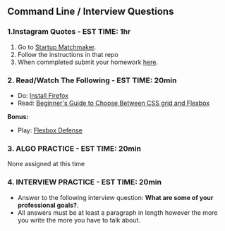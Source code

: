 ## Command Line / Interview Questions

### 1.Instagram Quotes - EST TIME: 1hr

1. Go to [Startup Matchmaker](./startup-matchmaker/README.md).
2. Follow the instructions in that repo
3. When commpleted submit your homework [here](https://docs.google.com/forms/u/3/d/e/1FAIpQLSezWVG8OLr6ZxmRNOwZ6xsoYO5lu_7L1LTWA3X6iclG4iG_Hw/viewform?usp=send_form). 

### 2. Read/Watch The Following - EST TIME: 20min

- Do: [Install Firefox](https://www.mozilla.org/en-US/exp/firefox/)
- Read: [Beginner's Guide to Choose Between CSS grid and Flexbox](https://medium.com/youstart-labs/beginners-guide-to-choose-between-css-grid-and-flexbox-783005dd2412)



**Bonus:**
- Play: [Flexbox Defense](http://www.flexboxdefense.com/)



### 3. ALGO PRACTICE - EST TIME: 20min

None assigned at this time


### 4.  INTERVIEW PRACTICE - EST TIME: 20min
- Answer to the following interview question: **What are some of your professional goals?**.
- All answers must be at least a paragraph in length however the more you write the more you have to talk about.

